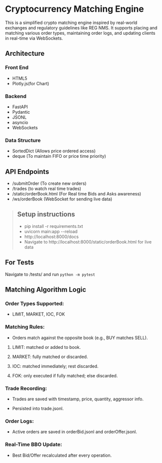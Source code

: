 # Cryptocurrency Matching Engine 

This is a simplified crypto matching engine inspired by real-world exchanges and regulatory guidelines like REG NMS. It supports placing and matching various order types, maintaining order logs, and updating clients in real-time via WebSockets.

## Architecture

### Front End

- HTML5
- Plotly.js(for Chart)

### Backend

- FastAPI
- Pydantic
- JSONL
- asyncio 
- WebSockets

### Data Structure

- SortedDict (Allows price ordered access)
- deque (To maintain FIFO or price time priority)

## API Endpoints

- /submitOrder (To create new orders)
- /trades (to watch real time trades)
- /static/orderBook.html (For Real time Bids and Asks awareness)
- /ws/orderBook (WebSocket for sending live data)

> ## Setup instructions
> - pip install -r requirements.txt
> - uvicorn main:app --reload
> - http://localhost:8000/docs
> - Navigate to http://localhost:8000/static/orderBook.html for live data

 ## For Tests

Navigate to /tests/ and run `python -m pytest`

## Matching Algorithm Logic

### Order Types Supported:

- LIMIT, MARKET, IOC, FOK

### Matching Rules:

- Orders match against the opposite book (e.g., BUY matches SELL).

1. LIMIT: matched or added to book.

2. MARKET: fully matched or discarded.

3. IOC: matched immediately; rest discarded.

4. FOK: only executed if fully matched; else discarded.

### Trade Recording:

- Trades are saved with timestamp, price, quantity, aggressor info.

- Persisted into trade.jsonl.

### Order Logs:

- Active orders are saved in orderBid.jsonl and orderOffer.jsonl.

### Real-Time BBO Update:

- Best Bid/Offer recalculated after every operation.
